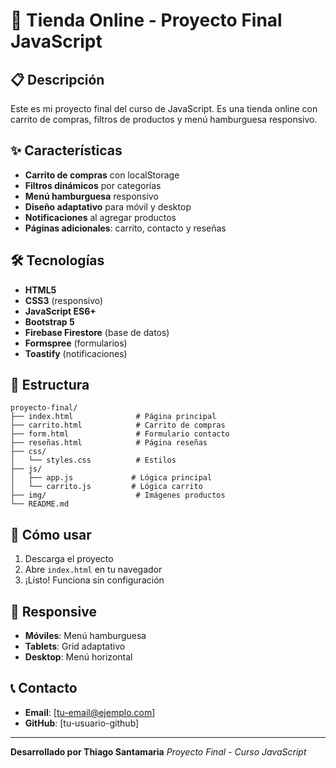 # 🛒 Tienda Online - Proyecto Final JavaScript

## 📋 Descripción

Este es mi proyecto final del curso de JavaScript. Es una tienda online con carrito de compras, filtros de productos y menú hamburguesa responsivo.

## ✨ Características

- **Carrito de compras** con localStorage
- **Filtros dinámicos** por categorías
- **Menú hamburguesa** responsivo
- **Diseño adaptativo** para móvil y desktop
- **Notificaciones** al agregar productos
- **Páginas adicionales**: carrito, contacto y reseñas

## 🛠️ Tecnologías

- **HTML5**
- **CSS3** (responsivo)
- **JavaScript ES6+**
- **Bootstrap 5**
- **Firebase Firestore** (base de datos)
- **Formspree** (formularios)
- **Toastify** (notificaciones)

## 📁 Estructura

```
proyecto-final/
├── index.html              # Página principal
├── carrito.html            # Carrito de compras
├── form.html               # Formulario contacto
├── reseñas.html            # Página reseñas
├── css/
│   └── styles.css          # Estilos
├── js/
│   ├── app.js             # Lógica principal
│   └── carrito.js         # Lógica carrito
├── img/                    # Imágenes productos
└── README.md
```

## 🚀 Cómo usar

1. Descarga el proyecto
2. Abre `index.html` en tu navegador
3. ¡Listo! Funciona sin configuración

## 📱 Responsive

- **Móviles**: Menú hamburguesa
- **Tablets**: Grid adaptativo  
- **Desktop**: Menú horizontal

## 📞 Contacto

- **Email**: [tu-email@ejemplo.com]
- **GitHub**: [tu-usuario-github]

---

**Desarrollado por Thiago Santamaria**
*Proyecto Final - Curso JavaScript* 
